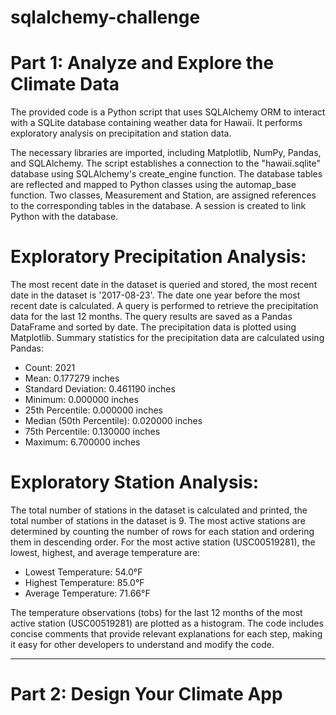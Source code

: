 # sqlalchemy-challenge
# Part 1: Analyze and Explore the Climate Data

The provided code is a Python script that uses SQLAlchemy ORM to interact with a SQLite database containing weather data for Hawaii. It performs exploratory analysis on precipitation and station data.

The necessary libraries are imported, including Matplotlib, NumPy, Pandas, and SQLAlchemy.
The script establishes a connection to the "hawaii.sqlite" database using SQLAlchemy's create_engine function.
The database tables are reflected and mapped to Python classes using the automap_base function.
Two classes, Measurement and Station, are assigned references to the corresponding tables in the database.
A session is created to link Python with the database.
# Exploratory Precipitation Analysis:
The most recent date in the dataset is queried and stored, the most recent date in the dataset is '2017-08-23'.
The date one year before the most recent date is calculated.
A query is performed to retrieve the precipitation data for the last 12 months.
The query results are saved as a Pandas DataFrame and sorted by date.
The precipitation data is plotted using Matplotlib.
Summary statistics for the precipitation data are calculated using Pandas:
- Count: 2021
- Mean: 0.177279 inches
- Standard Deviation: 0.461190 inches
- Minimum: 0.000000 inches
- 25th Percentile: 0.000000 inches
- Median (50th Percentile): 0.020000 inches
- 75th Percentile: 0.130000 inches
- Maximum: 6.700000 inches
# Exploratory Station Analysis:
The total number of stations in the dataset is calculated and printed, the total number of stations in the dataset is 9.
The most active stations are determined by counting the number of rows for each station and ordering them in descending order.
For the most active station (USC00519281), the lowest, highest, and average temperature are:
- Lowest Temperature: 54.0°F
- Highest Temperature: 85.0°F
- Average Temperature: 71.66°F

The temperature observations (tobs) for the last 12 months of the most active station (USC00519281) are plotted as a histogram.
The code includes concise comments that provide relevant explanations for each step, making it easy for other developers to understand and modify the code.

_____________________________________________________________________________________________________________________________________________
# Part 2: Design Your Climate App
